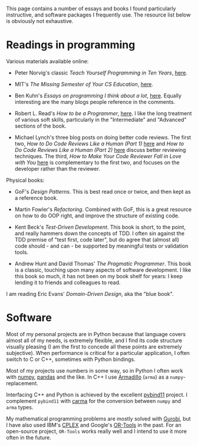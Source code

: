 <!--
.. title: Useful resources
.. slug: resources
.. date: 2020-11-23 19:15:58 UTC+01:00
.. updated: 2021-01-09 20:20 UTC+01:00
.. tags: 
.. category: 
.. link: 
.. description: 
.. type: text
-->

This page contains a number of essays and books I found particularly instructive,
and software packages I frequently use. The resource list below is obviously not
exhaustive.

# Readings in programming

Various materials available online:

- Peter Norvig's classic _Teach Yourself Programming in Ten Years_, [here](https://norvig.com/21-days.html).

- MIT's _The Missing Semester of Your CS Education_, [here](https://missing.csail.mit.edu/).

- Ben Kuhn's _Essays on programming I think about a lot_, [here](https://www.benkuhn.net/progessays/).
  Equally interesting are the many blogs people reference in the comments.
  
- Robert L. Read's _How to be a Programmer_, [here](https://braydie.gitbooks.io/how-to-be-a-programmer/content/en/).
  I like the long treatment of various soft skills, particularly in the
  "Intermediate" and "Advanced" sections of the book.

- Michael Lynch's three blog posts on doing better code reviews. The first two,
  _How to Do Code Reviews Like a Human (Part 1)_ [here](https://mtlynch.io/human-code-reviews-1/)
  and _How to Do Code Reviews Like a Human (Part 2)_ [here](https://mtlynch.io/human-code-reviews-2/)
  discuss better reviewing techniques. The third, _How to Make Your Code Reviewer Fall in Love with You_ 
  [here](https://mtlynch.io/code-review-love/) is complementary to the first two,
  and focuses on the developer rather than the reviewer. 

Physical books:

- GoF's _Design Patterns_. This is best read once or twice, and then kept as a
  reference book.
  
- Martin Fowler's _Refactoring_. Combined with GoF, this is a great resource on
  how to do OOP right, and improve the structure of existing code. 

- Kent Beck's _Test-Driven Development_. This book is short, to the point, and
  really hammers down the concepts of TDD. I often sin against the TDD premise 
  of "test first, code later", but do agree that (almost all) code should - and
  can - be supported by meaningful tests or validation tools.
  
- Andrew Hunt and David Thomas' _The Pragmatic Programmer_. This book is a classic,
  touching upon many aspects of software development. I like this book so much, it
  has not been on my book shelf for years: I keep lending it to friends and 
  colleagues to read.

I am reading Eric Evans' _Domain-Driven Design_, aka the "blue book".

# Software

Most of my personal projects are in Python because that language covers almost
all of my needs, is extremely flexible, and I find its code structure visually
pleasing (I am the first to concede all these points are extremely subjective).
When performance is critical for a particular application, I often switch to C or
C++, sometimes with Python bindings.

Most of my projects use numbers in some way, so in Python I often work with 
[numpy](https://numpy.org/), [pandas](https://pandas.pydata.org/) and the like.
In C++ I use [Armadillo](http://arma.sourceforge.net/) (`arma`) as a
`numpy`-replacement. 

Interfacing C++ and Python is achieved by the excellent [pybind11](https://github.com/pybind/pybind11)
project. I complement `pybind11` with [carma](https://github.com/RUrlus/carma) 
for the conversion between `numpy` and `arma` types.

My mathematical programming problems are mostly solved with [Gurobi](https://www.gurobi.com/), 
but I have also used IBM's [CPLEX](https://www.ibm.com/analytics/cplex-optimizer)
and Google's [OR-Tools](https://developers.google.com/optimization) in the past. 
For an open-source project, `OR-Tools` works really well and I intend to use it
more often in the future.

